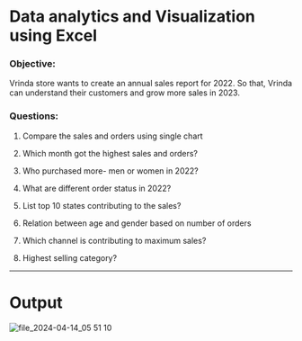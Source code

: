 # Data analytics and Visualization using Excel 

###  Objective:
Vrinda store wants to create an annual sales report for
2022. So that, Vrinda can understand their customers
and grow more sales in 2023.

### Questions:
1. Compare the sales and orders using single chart

2. Which month got the highest sales and orders?

3. Who purchased more- men or women in 2022?

4. What are different order status in 2022?

5. List top 10 states contributing to the sales?

6. Relation between age and gender based on number of orders

7. Which channel is contributing to maximum sales?

8. Highest selling category?

***

# Output

![file_2024-04-14_05 51 10](https://github.com/RushikeshPati20/Excel_Report/assets/107334243/d704a7a1-e4d1-4712-bf7a-79e9b7ab2ece)
